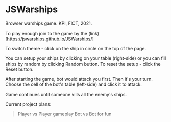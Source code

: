 # JSWarships

Browser warships game. KPI, FICT, 2021.

To play enough join to the game by the (link)[https://jswarships.github.io/JSWarships/]

To switch theme - click on the ship in circle on the top of the page.

You can setup your ships by clicking on your table (right-side) or you can fill ships by random by clicking Random button. To reset the setup - click the Reset button.

After starting the game, bot would attack you first. Then it's your turn. Choose the cell of the bot's table (left-side) and click it to attack.

Game continues until someone kills all the enemy's ships.

Current project plans:

>Player vs Player gameplay
>Bot vs Bot for fun
